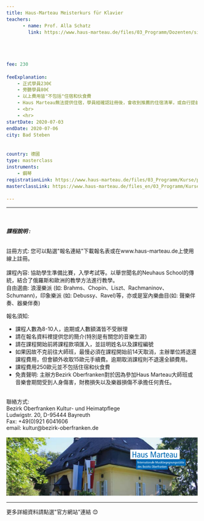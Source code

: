 ```yaml
---
title: Haus-Marteau Meisterkurs für Klavier 
teachers:
      - name: Prof. Alla Schatz
        link: https://www.haus-marteau.de/files/03_Programm/Dozenten/singleview_dozenten.php?id=64&nav=9&subnav=57




fee: 230 

feeExplanation: 
    - 正式學員230€
    - 旁聽學員80€
    - 以上費用皆"不包括"住宿和伙食費
    - Haus Marteau無法提供住宿，學員經確認註冊後，會收到推薦的住宿清單，或自行提前上網訂房。   
    - <br>
    - <hr>
startDate: 2020-07-03
endDate: 2020-07-06
city: Bad Steben
      

country: 德國
type: masterclass
instruments:
    - 鋼琴
registrationLink: https://www.haus-marteau.de/files/03_Programm/Kurse/pdf/14-HM-Kurs-Download-A4-23-20.pdf
masterclassLink: https://www.haus-marteau.de/files_en/03_Programm/Kurse/singleview_kurse.php?id=896&nav=9&subnav=58
    
---
```

<hr>
<br>

###### __課程說明 :__<br>  
註冊方式: 您可以點選"報名連結"下載報名表或在www.haus-marteau.de上使用線上註冊。<br>
<br>
課程內容:
協助學生準備比賽，入學考試等。以舉世聞名的Neuhaus School的傳統，結合了俄羅斯和歐洲的教學方法進行教學。<br>
自由選曲: 浪漫樂派 (如: Brahms、Chopin、Liszt、Rachmaninov、Schumann)，印象樂派 (如: Debussy、Ravel)等，亦或是室內樂曲目(如: 聲樂伴奏、器樂伴奏)

報名須知:
- 課程人數為8-10人，逾期或人數額滿皆不受辦理
- 請在報名資料裡提供您的簡介(特別是有關您的音樂生涯)<br>
- 請在課程開始前將課程款項匯入，並註明姓名以及課程編號<br>
- 如果因故不克前往大師班，最慢必須在課程開始前14天取消，主辦單位將退還課程費用，但會額外收取15歐元手續費。逾期取消課程則不退還全額費用。<br>
- 課程費用250歐元並不包括住宿和伙食費<br>
- 免責聲明: 主辦方Bezirk Oberfranken對於因為參加Haus Marteau大師班或音樂會期間受到人身傷害，財務損失以及樂器損傷不承擔任何責任。

<br>
聯絡方式: <br>
Bezirk Oberfranken Kultur- und Heimatpflege <br>
Ludwigstr. 20, D-95444 Bayreuth<br>
Fax: +49(0)921 6041606<br>
email: kultur@bezirk-oberfranken.de
<br>
<br>
<img src="/assets/img/Haus-Marteau/Haus-Marteau.png" class="img-fluid" alt="...">

<br>
<hr>
更多詳細資料請點選"官方網站"連結 😊
